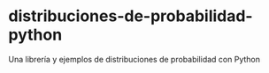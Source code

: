 # distribuciones-de-probabilidad-python
Una librería y ejemplos de distribuciones de probabilidad con Python
